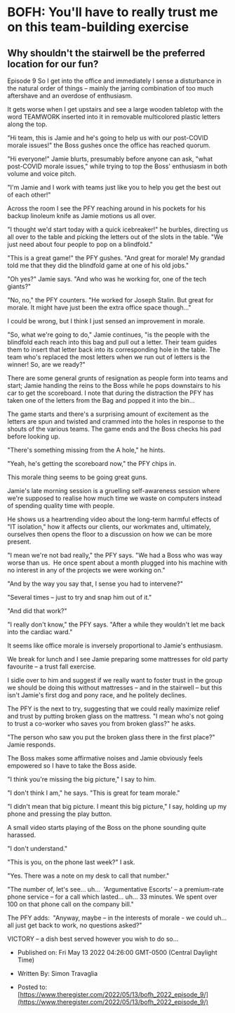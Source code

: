 # BOFH: You'll have to really trust me on this team-building exercise

## Why shouldn't the stairwell be the preferred location for our fun?

Episode 9 So I get into the office and immediately I sense a disturbance in the natural order of things – mainly the jarring combination of too much aftershave and an overdose of enthusiasm.

It gets worse when I get upstairs and see a large wooden tabletop with the word TEAMWORK inserted into it in removable multicolored plastic letters along the top.

"Hi team, this is Jamie and he's going to help us with our post-COVID morale issues!" the Boss gushes once the office has reached quorum.

"Hi everyone!" Jamie blurts, presumably before anyone can ask, "what post-COVID morale issues," while trying to top the Boss' enthusiasm in both volume and voice pitch.

"I'm Jamie and I work with teams just like you to help you get the best out of each other!"

Across the room I see the PFY reaching around in his pockets for his backup linoleum knife as Jamie motions us all over.

"I thought we'd start today with a quick icebreaker!" he burbles, directing us all over to the table and picking the letters out of the slots in the table. "We just need about four people to pop on a blindfold."

"This is a great game!" the PFY gushes. "And great for morale! My grandad told me that they did the blindfold game at one of his old jobs."

"Oh yes?" Jamie says. "And who was he working for, one of the tech giants?"

"No, no," the PFY counters. "He worked for Joseph Stalin. But great for morale. It might have just been the extra office space though..."

I could be wrong, but I think I just sensed an improvement in morale.

"So, what we're going to do," Jamie continues, "is the people with the blindfold each reach into this bag and pull out a letter. Their team guides them to insert that letter back into its corresponding hole in the table. The team who's replaced the most letters when we run out of letters is the winner! So, are we ready?"

There are some general grunts of resignation as people form into teams and start; Jamie handing the reins to the Boss while he pops downstairs to his car to get the scoreboard. I note that during the distraction the PFY has taken one of the letters from the Bag and popped it into the bin...

The game starts and there's a surprising amount of excitement as the letters are spun and twisted and crammed into the holes in response to the shouts of the various teams. The game ends and the Boss checks his pad before looking up.

"There's something missing from the A hole," he hints.

"Yeah, he's getting the scoreboard now," the PFY chips in.

This morale thing seems to be going great guns.

Jamie's late morning session is a gruelling self-awareness session where we're supposed to realise how much time we waste on computers instead of spending quality time with people.

He shows us a heartrending video about the long-term harmful effects of "IT isolation," how it affects our clients, our workmates and, ultimately, ourselves then opens the floor to a discussion on how we can be more present.

"I mean we're not bad really," the PFY says. "We had a Boss who was way worse than us.  He once spent about a month plugged into his machine with no interest in any of the projects we were working on."

"And by the way you say that, I sense you had to intervene?"

"Several times – just to try and snap him out of it."

"And did that work?"

"I really don't know," the PFY says. "After a while they wouldn't let me back into the cardiac ward." 

It seems like office morale is inversely proportional to Jamie's enthusiasm.

We break for lunch and I see Jamie preparing some mattresses for old party favourite – a trust fall exercise.

I sidle over to him and suggest if we really want to foster trust in the group we should be doing this without mattresses – and in the stairwell – but this isn't Jamie's first dog and pony race, and he politely declines.

The PFY is the next to try, suggesting that we could really maximize relief and trust by putting broken glass on the mattress. "I mean who's not going to trust a co-worker who saves you from broken glass?" he asks.

"The person who saw you put the broken glass there in the first place?" Jamie responds.

The Boss makes some affirmative noises and Jamie obviously feels empowered so I have to take the Boss aside.

"I think you're missing the big picture," I say to him.

"I don't think I am," he says. "This is great for team morale."

"I didn't mean that big picture. I meant this big picture," I say, holding up my phone and pressing the play button.

A small video starts playing of the Boss on the phone sounding quite harassed.

"I don't understand."

"This is you, on the phone last week?" I ask.

"Yes. There was a note on my desk to call that number."

"The number of, let's see... uh...  'Argumentative Escorts' – a premium-rate phone service – for a call which lasted... uh... 33 minutes. We spent over 100 on that phone call on the company bill."

The PFY adds:  "Anyway, maybe – in the interests of morale - we could uh... all just get back to work, no questions asked?"

VICTORY – a dish best served however you wish to do so...



- Published on: Fri May 13 2022 04:26:00 GMT-0500 (Central Daylight Time)

- Written By: Simon Travaglia

- Posted to: [https://www.theregister.com/2022/05/13/bofh_2022_episode_9/](https://www.theregister.com/2022/05/13/bofh_2022_episode_9/)